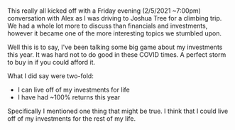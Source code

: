 #

This really all kicked off with a Friday evening (2/5/2021 ~7:00pm) 
conversation with Alex as I was driving to Joshua Tree for a climbing trip.
We had a whole lot more to discuss than financials and investments,
however it became one of the more interesting topics we stumbled upon.

Well this is to say, I've been talking some big game about my investments
this year. It was hard not to do good in these COVID times. A perfect storm
to buy in if you could afford it. 

What I did say were two-fold:

* I can live off of my investments for life
* I have had ~100% returns this year

Specifically I mentioned one thing
that might be true. I think that I could live off of my investments for the 
rest of my life. 